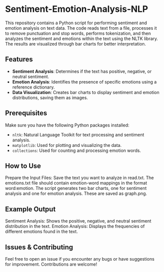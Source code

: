 # Sentiment-Emotion-Analysis-NLP

This repository contains a Python script for performing sentiment and emotion analysis on text data. The code reads text from a file, processes it to remove punctuation and stop words, performs tokenization, and then analyzes the sentiment and emotions within the text using the NLTK library. The results are visualized through bar charts for better interpretation.

## Features
- **Sentiment Analysis**: Determines if the text has positive, negative, or neutral sentiment.
- **Emotion Analysis**: Identifies the presence of specific emotions using a reference dictionary.
- **Data Visualization**: Creates bar charts to display sentiment and emotion distributions, saving them as images.

## Prerequisites
Make sure you have the following Python packages installed:
- `nltk`: Natural Language Toolkit for text processing and sentiment analysis.
- `matplotlib`: Used for plotting and visualizing the data.
- `collections`: Used for counting and processing emotion words.

## How to Use
Prepare the Input Files:
Save the text you want to analyze in read.txt.
The emotions.txt file should contain emotion-word mappings in the format word:emotion.
The script generates two bar charts, one for sentiment analysis and one for emotion analysis. These are saved as graph.png.

## Example Output
Sentiment Analysis: Shows the positive, negative, and neutral sentiment distribution in the text.
Emotion Analysis: Displays the frequencies of different emotions found in the text.

## Issues & Contributing
Feel free to open an issue if you encounter any bugs or have suggestions for improvement. Contributions are welcome!
